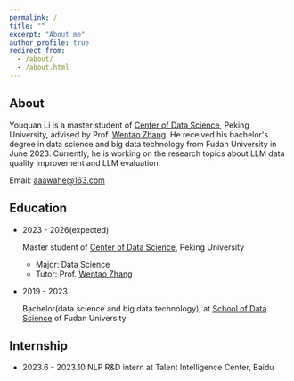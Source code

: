 ```yaml
---
permalink: /
title: ""
excerpt: "About me"
author_profile: true
redirect_from: 
  - /about/
  - /about.html
---
```


About
------
Youquan Li is a master student of [Center of Data Science](https://www.ds.pku.edu.cn/), Peking University, advised by Prof. [Wentao Zhang](https://zwt233.github.io/). He received his bachelor's degree in data science and big data technology from Fudan University in June 2023. Currently, he is working on the research topics about LLM data quality improvement and LLM evaluation.

Email: aaawahe@163.com

Education
------
- 2023 - 2026(expected)

  Master student of [Center of Data Science](https://www.ds.pku.edu.cn/), Peking University
  - Major: Data Science
  - Tutor: Prof. [Wentao Zhang](https://zwt233.github.io/)

- 2019 - 2023

  Bachelor(data science and big data technology), at [School of Data Science](https://sds.fudan.edu.cn/) of Fudan University

Internship
------
- 2023.6 - 2023.10 NLP R&D intern at Talent Intelligence Center, Baidu

